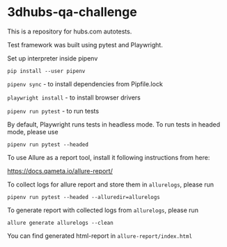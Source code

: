 # 3dhubs-qa-challenge
This is a repository for hubs.com autotests.

Test framework was built using pytest and Playwright.

Set up interpreter inside pipenv

`pip install --user pipenv`

`pipenv sync` - to install dependencies from Pipfile.lock

`playwright install` - to install browser drivers

`pipenv run pytest` - to run tests

By default, Playwright runs tests in headless mode.
To run tests in headed mode, please use

`pipenv run pytest --headed`

To use Allure as a report tool, install it following instructions from here:

https://docs.qameta.io/allure-report/

To collect logs for allure report and store them in `allurelogs`, please run

`pipenv run pytest --headed --alluredir=allurelogs`

To generate report with collected logs from `allurelogs`, please run

`allure generate allurelogs --clean`

You can find generated html-report in `allure-report/index.html`
